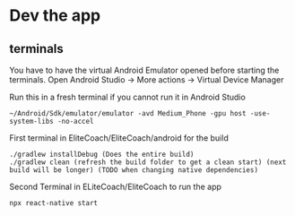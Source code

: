 # Dev the app

## terminals

You have to have the virtual Android Emulator opened before starting the terminals.
Open Android Studio -> More actions -> Virtual Device Manager

Run this in a fresh terminal if you cannot run it in Android Studio

    ~/Android/Sdk/emulator/emulator -avd Medium_Phone -gpu host -use-system-libs -no-accel


First terminal in EliteCoach/EliteCoach/android for the build

    ./gradlew installDebug (Does the entire build)
    ./gradlew clean (refresh the build folder to get a clean start) (next build will be longer) (TODO when changing native dependencies)

Second Terminal in ELiteCoach/EliteCoach to run the app

    npx react-native start

